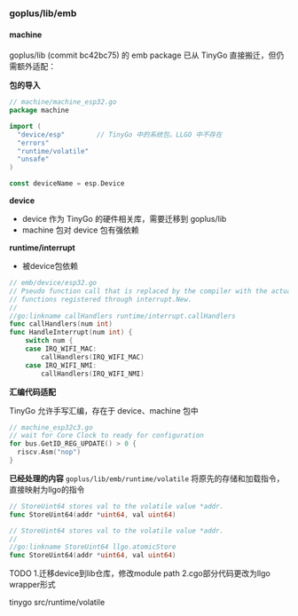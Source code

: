 ### goplus/lib/emb
#### machine

goplus/lib (commit bc42bc75) 的 emb package 已从 TinyGo 直接搬迁，但仍需额外适配：

**包的导入**
```go
// machine/machine_esp32.go
package machine

import (
  "device/esp"        // TinyGo 中的系统包，LLGO 中不存在
  "errors"
  "runtime/volatile"
  "unsafe"
)

const deviceName = esp.Device
```
**device**

* device 作为 TinyGo 的硬件相关库，需要迁移到 goplus/lib
* machine 包对 device 包有强依赖

**runtime/interrupt**
* 被device包依赖
```go
// emb/device/esp32.go
// Pseudo function call that is replaced by the compiler with the actual
// functions registered through interrupt.New.
//
//go:linkname callHandlers runtime/interrupt.callHandlers
func callHandlers(num int)
func HandleInterrupt(num int) {
	switch num {
	case IRQ_WIFI_MAC:
		callHandlers(IRQ_WIFI_MAC)
	case IRQ_WIFI_NMI:
		callHandlers(IRQ_WIFI_NMI)
```

**汇编代码适配**

TinyGo 允许手写汇编，存在于 device、machine 包中

```go
// machine_esp32c3.go
// wait for Core Clock to ready for configuration
for bus.GetID_REG_UPDATE() > 0 {
  riscv.Asm("nop")
}
```

**已经处理的内容**
`goplus/lib/emb/runtime/volatile`
将原先的存储和加载指令，直接映射为llgo的指令
```go
// StoreUint64 stores val to the volatile value *addr.
func StoreUint64(addr *uint64, val uint64)
```
```go
// StoreUint64 stores val to the volatile value *addr.
//
//go:linkname StoreUint64 llgo.atomicStore
func StoreUint64(addr *uint64, val uint64)
```



TODO
1.迁移device到lib仓库，修改module path
2.cgo部分代码更改为llgo wrapper形式


tinygo
src/runtime/volatile

